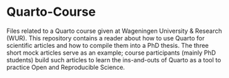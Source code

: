 # Quarto-Course
Files related to a Quarto course given at Wageningen University &amp; Research (WUR).
This repository contains a reader about how to use Quarto for scientific articles and how to compile them into a PhD thesis. The three short mock articles serve as an example; course participants (mainly PhD students) build such articles to learn the ins-and-outs of Quarto as a tool to practice Open and Reproducible Science.

